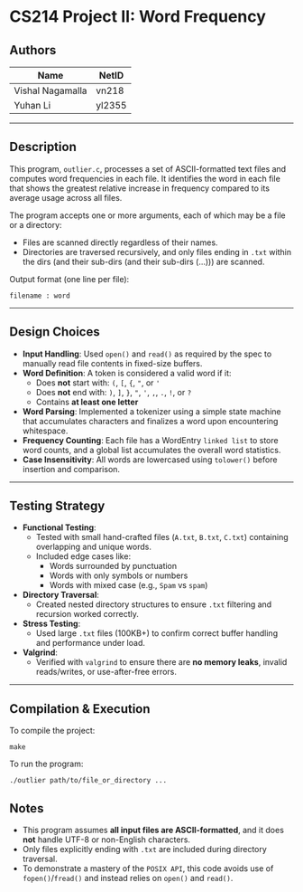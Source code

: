 # CS214 Project II: Word Frequency

## Authors
| **Name** | **NetID** |
|----------|-------------|
| Vishal Nagamalla | vn218 |
| Yuhan Li | yl2355 |

---

## Description

This program, `outlier.c`, processes a set of ASCII-formatted text files and computes word frequencies in each file. It identifies the word in each file that shows the greatest relative increase in frequency compared to its average usage across all files.

The program accepts one or more arguments, each of which may be a file or a directory:
- Files are scanned directly regardless of their names.
- Directories are traversed recursively, and only files ending in `.txt` within the dirs (and their sub-dirs (and their sub-dirs (...))) are scanned.

Output format (one line per file): 

```
filename : word
```

---

## Design Choices

- **Input Handling**: Used `open()` and `read()` as required by the spec to manually read file contents in fixed-size buffers.
- **Word Definition**: A token is considered a valid word if it:
  - Does **not** start with: `(`, `[`, `{`, `"`, or `'`
  - Does **not** end with: `)`, `]`, `}`, `"`, `'`, `,`, `.`, `!`, or `?`
  - Contains **at least one letter**
- **Word Parsing**: Implemented a tokenizer using a simple state machine that accumulates characters and finalizes a word upon encountering whitespace.
- **Frequency Counting**: Each file has a WordEntry `linked list` to store word counts, and a global list accumulates the overall word statistics.
- **Case Insensitivity**: All words are lowercased using `tolower()` before insertion and comparison.

---

## Testing Strategy

- **Functional Testing**:
  - Tested with small hand-crafted files (`A.txt`, `B.txt`, `C.txt`) containing overlapping and unique words.
  - Included edge cases like:
    - Words surrounded by punctuation
    - Words with only symbols or numbers
    - Words with mixed case (e.g., `Spam` vs `spam`)
- **Directory Traversal**:
  - Created nested directory structures to ensure `.txt` filtering and recursion worked correctly.
- **Stress Testing**:
  - Used large `.txt` files (100KB+) to confirm correct buffer handling and performance under load.
- **Valgrind**:
  - Verified with `valgrind` to ensure there are **no memory leaks**, invalid reads/writes, or use-after-free errors.
  
---

## Compilation & Execution

To compile the project:

```
make
```

To run the program:

```
./outlier path/to/file_or_directory ...
```

## Notes

- This program assumes **all input files are ASCII-formatted**, and it does **not** handle UTF-8 or non-English characters.
- Only files explicitly ending with `.txt` are included during directory traversal.
- To demonstrate a mastery of the `POSIX API`, this code avoids use of `fopen()`/`fread()` and instead relies on `open()` and `read()`.